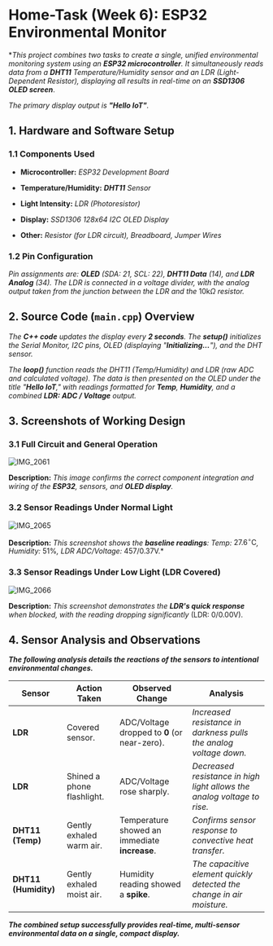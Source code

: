 # Home-Task (Week 6): ESP32 Environmental Monitor

***This project combines two tasks to create a single, unified environmental monitoring system using an **ESP32 microcontroller**.* It simultaneously reads data from a **DHT11** Temperature/Humidity sensor and an LDR (Light-Dependent Resistor), displaying all results in real-time on an **SSD1306 OLED screen***.

*The primary display output is **"Hello IoT"**.*

## 1. Hardware and Software Setup

### 1.1 Components Used

* **Microcontroller:** *ESP32 Development Board*

* **Temperature/Humidity:** ***DHT11*** *Sensor*

* **Light Intensity:** *LDR (Photoresistor)*

* **Display:** *SSD1306 128x64 I2C OLED Display*

* **Other:** *Resistor (for LDR circuit), Breadboard, Jumper Wires*

### 1.2 Pin Configuration

*Pin assignments are: **OLED** (SDA: *21*, SCL: *22*), **DHT11 Data** (*14*), and **LDR Analog** (*34*).* *The LDR is connected in a voltage divider, with the analog output taken from the junction between the LDR and the* $10\text{k}\Omega$ *resistor.*

## 2. Source Code (`main.cpp`) Overview

*The **C++ code** updates the display every **2 seconds**.* *The **setup()** initializes the Serial Monitor, I2C pins, OLED (displaying "**Initializing...**"), and the DHT sensor.*

*The **loop()** function reads the DHT11 (Temp/Humidity) and LDR (raw ADC and calculated voltage).* *The data is then presented on the OLED under the title "**Hello IoT**," with readings formatted for **Temp**, **Humidity**, and a combined **LDR: ADC / Voltage** output.*

## 3. Screenshots of Working Design

### 3.1 Full Circuit and General Operation

![IMG_2061](https://github.com/user-attachments/assets/74283606-fb77-4675-b5f9-0bcd6b346bb4)


**Description:** *This image confirms the correct component integration and wiring of the **ESP32**, sensors, and **OLED display**.*

### 3.2 Sensor Readings Under Normal Light

![IMG_2065](https://github.com/user-attachments/assets/404cc8d7-63ba-4fb6-9d9f-b5e5c28451bc)


**Description:** *This screenshot shows the **baseline readings**: Temp:* $27.6^{\circ}\text{C}$*, Humidity:* $51\%$*, LDR ADC/Voltage:* $457 / 0.37\text{V}$.\*

### 3.3 Sensor Readings Under Low Light (LDR Covered)

![IMG_2066](https://github.com/user-attachments/assets/8a428c7e-b70a-4c7d-85c6-9486c58d5ff5)


**Description:** *This screenshot demonstrates the **LDR's quick response** when blocked, with the reading dropping significantly* (LDR: $0 / 0.00\text{V}$).

## 4. Sensor Analysis and Observations

***The following analysis details the reactions of the sensors to intentional environmental changes.***

| **Sensor** | **Action Taken** | **Observed Change** | **Analysis** | 
| ----- | ----- | ----- | ----- | 
| **LDR** | Covered sensor. | ADC/Voltage dropped to **0** (or near-zero). | *Increased resistance in darkness pulls the analog voltage down.* | 
| **LDR** | Shined a phone flashlight. | ADC/Voltage rose sharply. | *Decreased resistance in high light allows the analog voltage to rise.* | 
| **DHT11 (Temp)** | Gently exhaled warm air. | Temperature showed an immediate **increase**. | *Confirms sensor response to convective heat transfer.* | 
| **DHT11 (Humidity)** | Gently exhaled moist air. | Humidity reading showed a **spike**. | *The capacitive element quickly detected the change in air moisture.* | 

***The combined setup successfully provides **real-time, multi-sensor environmental data** on a single, compact display.***
